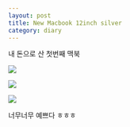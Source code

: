 ```yaml
---
layout: post
title: New Macbook 12inch silver
category: diary
---
```


내 돈으로 산 첫번째 맥북

![](__imgUrl__/1.jpg)

![](__imgUrl__/2.jpg)

![](__imgUrl__/3.jpg)

너무너무 예쁘다 ㅎㅎㅎ
